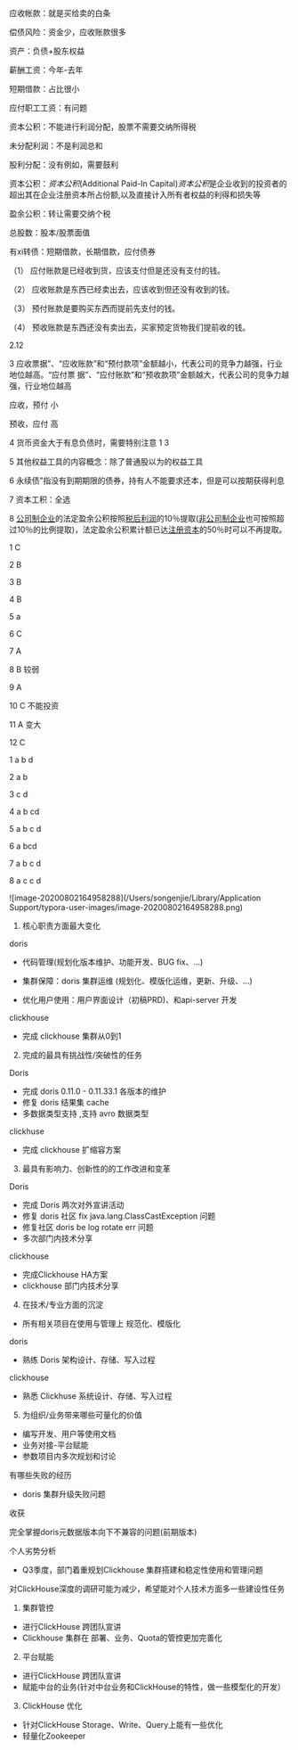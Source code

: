 应收帐款：就是买给卖的白条

偿债风险：资金少，应收账款很多

资产：负债+股东权益

薪酬工资：今年-去年

短期借款：占比很小

应付职工工资：有问题

资本公积：不能进行利润分配，股票不需要交纳所得税

未分配利润：不是利润总和

股利分配：没有例如，需要鼓利

资本公积：*资本公积*(Additional Paid-In Capital)*资本公积*是企业收到的投资者的超出其在企业注册资本所占份额,以及直接计入所有者权益的利得和损失等

盈余公积：转让需要交纳个税

总股数：股本/股票面值



有xi转债：短期借款，长期借款，应付债券

（1） 应付账款是已经收到货，应该支付但是还没有支付的钱。

（2） 应收账款是东西已经卖出去，应该收到但还没有收到的钱。

（3） 预付账款是要购买东西而提前先支付的钱。

（4） 预收账款是东西还没有卖出去，买家预定货物我们提前收的钱。

2.12

3 应收票据”、“应收账款”和“预付款项”金额越小，代表公司的竞争力越强，行业地位越高。“应付票 据”、“应付账款”和“预收款项”金额越大，代表公司的竞争力越强，行业地位越高

应收，预付 小

预收，应付 高

4 货币资金大于有息负债时，需要特别注意 1 3 

5 其他权益工具的内容概念：除了普通股以为的权益工具

6 永续债”指没有到期期限的债券，持有人不能要求还本，但是可以按期获得利息

7 资本工积：全选

8 [公司制企业](https://wiki.mbalib.com/wiki/公司制企业)的法定盈余公积按照[税后利润](https://wiki.mbalib.com/wiki/税后利润)的10％提取([非公司制企业](https://wiki.mbalib.com/wiki/非公司制企业)也可按照超过10％的比例提取)，法定盈余公积累计额已达[注册资本](https://wiki.mbalib.com/wiki/注册资本)的50％时可以不再提取。











1 C

2 B 

3 B

4 B

5 a

6 C

7 A

8 B 较弱

9 A

10 C 不能投资

11 A 变大

12 C



1 a b d

2 a b 

3 c d

4 a b cd 

5 a b c d 

6 a bcd 

7 a b c d 

8 a c c d 







![image-20200802164958288](/Users/songenjie/Library/Application Support/typora-user-images/image-20200802164958288.png)

1. 核心职责方面最大变化

doris 

- 代码管理(规划化版本维护、功能开发、BUG fix、...)

- 集群保障：doris 集群运维 (规划化、模版化运维，更新、升级、...)
- 优化用户使用：用户界面设计（初稿PRD)、和api-server 开发

clickhouse 

- 完成 clickhouse 集群从0到1



2. 完成的最具有挑战性/突破性的任务

Doris

- 完成 doris 0.11.0 - 0.11.33.1 各版本的维护
- 修复 doris 结果集 cache
- 多数据类型支持 ,支持 avro 数据类型

clickhuse

- 完成 clickhouse 扩缩容方案



3. 最具有影响力、创新性的的工作改进和变革

Doris

- 完成 Doris 两次对外宣讲活动
- 修复 doris 社区 fix  java.lang.ClassCastException 问题
- 修复社区 doris  be log rotate err 问题
- 多次部门内技术分享

clickhouse

- 完成Clickhouse HA方案
- clickhouse 部门内技术分享



4. 在技术/专业方面的沉淀

- 所有相关项目在使用与管理上 规范化、模版化

doris

- 熟练 Doris 架构设计、存储、写入过程

clickhouse 

- 熟悉 Clickhuse 系统设计、存储、写入过程



5. 为组织/业务带来哪些可量化的价值

- 编写开发、用户等使用文档
- 业务对接-平台赋能
- 参数项目内多次规划和讨论





有哪些失败的经历

- doris 集群升级失败问题

收获

完全掌握doris元数据版本向下不兼容的问题(前期版本)







个人劣势分析

- Q3季度，部门着重规划Clickhouse 集群搭建和稳定性使用和管理问题

对ClickHouse深度的调研可能为减少，希望能对个人技术方面多一些建设性任务



1. 集群管控

- 进行ClickHouse 跨团队宣讲
- Clickhouse 集群在 部署、业务、Quota的管控更加完善化



2. 平台赋能

- 进行ClickHouse 跨团队宣讲
- 赋能中台的业务(针对中台业务和ClickHouse的特性，做一些模型化的开发）



3. ClickHouse  优化

- 针对ClickHouse Storage、Write、Query上能有一些优化
- 轻量化Zookeeper



